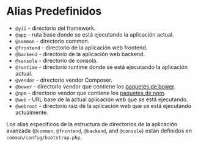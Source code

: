 Alias Predefinidos
==================

- `@yii` - directorio del framework.
- `@app` - ruta base donde se está ejecutando la aplicación actual.
- `@common` - directorio common.
- `@frontend` - directorio de la aplicación web frontend.
- `@backend` - directorio de la aplicación web backend.
- `@console` - directorio de consola.
- `@runtime` - directorio runtime donde se está ejecutando la aplicación actual.
- `@vendor` - directorio vendor Composer.
- `@bower` - directorio vendor que contiene los [paquetes de bower](http://bower.io/).
- `@npm` - directorio vendor que contiene los [paquetes de npm](https://www.npmjs.org/).
- `@web` - URL base de la actual aplicación web que se está ejecutando.
- `@webroot` - directorio raíz de la aplicación web que se está ejecutando actualmente.

Los alias específicos de la estructura de directorios de la aplicación avanzada (`@common`,  `@frontend`, `@backend`, and `@console`) están definidos en `common/config/bootstrap.php`.
